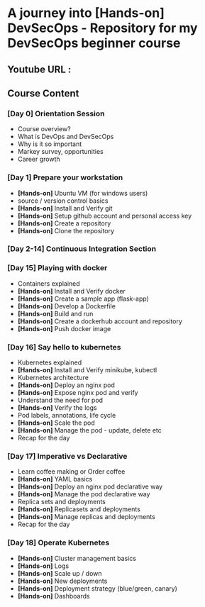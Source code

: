 # A journey into [Hands-on] DevSecOps - Repository for my DevSecOps beginner course

## Youtube URL :  

## Course Content

### [Day 0] Orientation Session
- Course overview?
- What is DevOps and DevSecOps
- Why is it so important
- Markey survey, opportunities
- Career growth 

### [Day 1] Prepare your workstation
- **[Hands-on]** Ubuntu VM (for windows users)
- source / version control basics 
- **[Hands-on]** Install and Verify git
- **[Hands-on]** Setup github account and personal access key
- **[Hands-on]** Create a repository
- **[Hands-on]** Clone the repository

### [Day 2-14] Continuous Integration Section

### [Day 15] Playing with docker
- Containers explained
- **[Hands-on]** Install and Verify docker
- **[Hands-on]** Create a sample app (flask-app)
- **[Hands-on]** Develop a Dockerfile
- **[Hands-on]** Build and run
- **[Hands-on]** Create a dockerhub account and repository
- **[Hands-on]** Push docker image

### [Day 16] Say hello to kubernetes
- Kubernetes explained
- **[Hands-on]** Install and Verify minikube, kubectl
- Kubernetes architecture
- **[Hands-on]** Deploy an nginx pod
- **[Hands-on]** Expose nginx pod and verify
- Understand the need for pod
- **[Hands-on]** Verify the logs 
- Pod labels, annotations, life cycle
- **[Hands-on]** Scale the pod
- **[Hands-on]** Manage the pod - update, delete etc
- Recap for the day

### [Day 17] Imperative vs Declarative
- Learn coffee making or Order coffee 
- **[Hands-on]** YAML basics
- **[Hands-on]** Deploy an nginx pod declarative way
- **[Hands-on]** Manage the pod declarative way
- Replica sets and deployments 
- **[Hands-on]** Replicasets and deployments 
- **[Hands-on]** Manage replicas and deployments
- Recap for the day

### [Day 18] Operate Kubernetes
- **[Hands-on]** Cluster management basics
- **[Hands-on]** Logs
- **[Hands-on]** Scale up / down
- **[Hands-on]** New deployments 
- **[Hands-on]** Deployment strategy (blue/green, canary)
- **[Hands-on]** Dashboards






